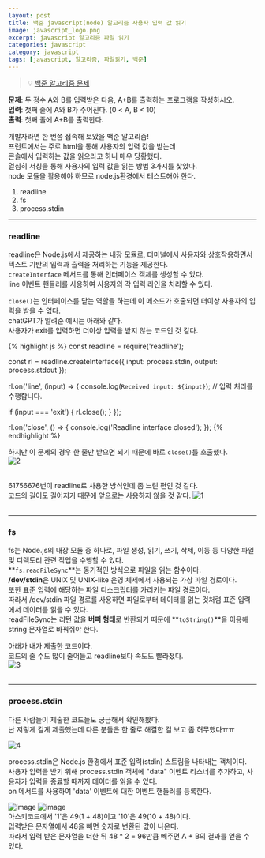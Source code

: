 ```yaml
---
layout: post
title: 백준 javascript(node) 알고리즘 사용자 입력 값 읽기
image: javascript_logo.png
excerpt: javascript 알고리즘 파일 읽기
categories: javascript
category: javascript
tags: [javascript, 알고리즘, 파일읽기, 백준]
---
```


> 💡 [백준 알고리즘 문제](https://www.acmicpc.net/problem/1000)

**문제**: 두 정수 A와 B를 입력받은 다음, A+B를 출력하는 프로그램을 작성하시오.  
**입력**: 첫째 줄에 A와 B가 주어진다. (0 < A, B < 10)  
**출력**: 첫째 줄에 A+B를 출력한다.  

개발자라면 한 번쯤 접속해 보았을 백준 알고리즘!  
프런트에서는 주로 html을 통해 사용자의 입력 값을 받는데  
콘솔에서 입력하는 값을 읽으라고 하니 매우 당황했다.  
열심히 서칭을 통해 사용자의 입력 값을 읽는 방법 3가지를 찾았다.  
node 모듈을 활용해야 하므로 node.js환경에서 테스트해야 한다.  
1. readline
2. fs
3. process.stdin

---

### readline

readline은 Node.js에서 제공하는 내장 모듈로, 터미널에서 사용자와 상호작용하면서 텍스트 기반의 입력과 출력을 처리하는 기능을 제공한다.  
```createInterface``` 메서드를 통해 인터페이스 객체를 생성할 수 있다.  
line 이벤트 핸들러를 사용하여 사용자의 각 입력 라인을 처리할 수 있다.  

```close()```는 인터페이스를 닫는 역할을 하는데 이 메소드가 호출되면 더이상 사용자의 입력을 받을 수 없다.  
chatGPT가 알려준 예시는 아래와 같다.  
사용자가 exit를 입력하면 더이상 입력을 받지 않는 코드인 것 같다.  

{% highlight js %}
const readline = require('readline');

const rl = readline.createInterface({
  input: process.stdin,
  output: process.stdout
});

rl.on('line', (input) => {
  console.log(`Received input: ${input}`);
  // 입력 처리를 수행합니다.

  if (input === 'exit') {
    rl.close();
  }
});

rl.on('close', () => {
  console.log('Readline interface closed');
});
{% endhighlight %}
<br/>

하지만 이 문제의 경우 한 줄만 받으면 되기 때문에 바로 ```close()```를 호출했다.  
![2](https://github.com/DaYoung-woo/DaYoung-woo.github.io/assets/131967254/5f7c9f4b-b695-4119-9220-3f76417d1b64)  
<br/>  

61756676번이 readline로 사용한 방식인데 좀 느린 편인 것 같다.  
코드의 길이도 길어지기 때문에 앞으로는 사용하지 않을 것 같다. 
![1](https://github.com/DaYoung-woo/DaYoung-woo.github.io/assets/131967254/2de4ce4b-7351-4d01-b1a2-c8d9308a9b17)  
<br/>

--- 

### fs

fs는 Node.js의 내장 모듈 중 하나로, 파일 생성, 읽기, 쓰기, 삭제, 이동 등 다양한 파일 및 디렉토리 관련 작업을 수행할 수 있다.  
**```fs.readFileSync```**는 동기적인 방식으로 파일을 읽는 함수이다.  
**/dev/stdin**은 UNIX 및 UNIX-like 운영 체제에서 사용되는 가상 파일 경로이다.  
또한 표준 입력에 해당하는 파일 디스크립터를 가리키는 파일 경로이다.  
따라서 /dev/stdin 파일 경로를 사용하면 파일로부터 데이터를 읽는 것처럼 표준 입력에서 데이터를 읽을 수 있다.  
readFileSync는 리턴 값을 **버퍼 형태**로 반환되기 때문에 **```toString()```**을 이용해 string 문자열로 바꿔줘야 한다.  

아래가 내가 제출한 코드이다.  
코드의 줄 수도 많이 줄어들고 readline보다 속도도 빨라졌다.  
![3](https://github.com/DaYoung-woo/DaYoung-woo.github.io/assets/131967254/4ce603db-2a26-4900-a139-da07a6b43d6e)  
<br/>

---

### process.stdin

다른 사람들이 제출한 코드들도 궁금해서 확인해봤다.  
난 저렇게 길게 제출했는데 다른 분들은 한 줄로 해결한 걸 보고 좀 허무했다ㅠㅠ  

![4](https://github.com/DaYoung-woo/DaYoung-woo.github.io/assets/131967254/c8eb9cb4-2c33-4b4d-babf-29f9a5a04192)  

process.stdin은 Node.js 환경에서 표준 입력(stdin) 스트림을 나타내는 객체이다.  
사용자 입력을 받기 위해 process.stdin 객체에 "data" 이벤트 리스너를 추가하고, 사용자가 입력을 종료할 때까지 데이터를 읽을 수 있다.  
on 메서드를 사용하여 'data' 이벤트에 대한 이벤트 핸들러를 등록한다.  

![image](https://github.com/DaYoung-woo/DaYoung-woo.github.io/assets/131967254/0bd5bdea-a859-4bd0-b7ad-e17d77c1467e)
![image](https://github.com/DaYoung-woo/DaYoung-woo.github.io/assets/131967254/7b02efc2-4534-462f-8727-0d7be50572b4)  
아스키코드에서 '1'은 49(1 + 48)이고 '10'은 49(10 + 48)이다.  
입력받은 문자열에서 48을 빼면 숫자로 변환된 값이 나온다.   
따라서 입력 받은 문자열을 더한 뒤 48 * 2 = 96만큼 빼주면 A + B의 결과를 얻을 수 있다.
